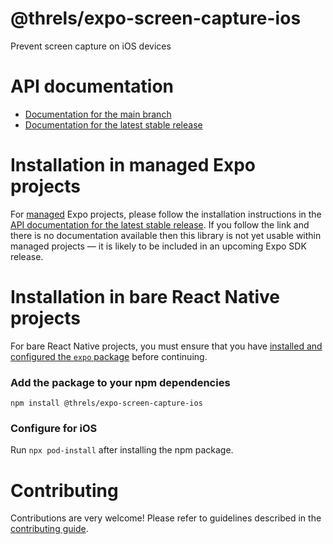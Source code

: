 # @threls/expo-screen-capture-ios

Prevent screen capture on iOS devices

# API documentation

- [Documentation for the main branch](https://github.com/expo/expo/blob/main/docs/pages/versions/unversioned/sdk/@threls/screen-capture-ios.md)
- [Documentation for the latest stable release](https://docs.expo.dev/versions/latest/sdk/@threls/screen-capture-ios/)

# Installation in managed Expo projects

For [managed](https://docs.expo.dev/versions/latest/introduction/managed-vs-bare/) Expo projects, please follow the installation instructions in the [API documentation for the latest stable release](#api-documentation). If you follow the link and there is no documentation available then this library is not yet usable within managed projects &mdash; it is likely to be included in an upcoming Expo SDK release.

# Installation in bare React Native projects

For bare React Native projects, you must ensure that you have [installed and configured the `expo` package](https://docs.expo.dev/bare/installing-expo-modules/) before continuing.

### Add the package to your npm dependencies

```
npm install @threls/expo-screen-capture-ios
```

### Configure for iOS

Run `npx pod-install` after installing the npm package.



# Contributing

Contributions are very welcome! Please refer to guidelines described in the [contributing guide]( https://github.com/expo/expo#contributing).
